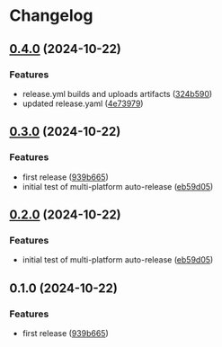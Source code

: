 # Changelog

## [0.4.0](https://github.com/dannyhammer/multi-platform-auto-release/compare/v0.3.0...v0.4.0) (2024-10-22)


### Features

* release.yml builds and uploads artifacts ([324b590](https://github.com/dannyhammer/multi-platform-auto-release/commit/324b59004c5eeec0359659e20c1af57526f8fbff))
* updated release.yaml ([4e73979](https://github.com/dannyhammer/multi-platform-auto-release/commit/4e73979a07c95ab786a20c198b54cbb5b29b8d6e))

## [0.3.0](https://github.com/dannyhammer/multi-platform-auto-release/compare/v0.2.0...v0.3.0) (2024-10-22)


### Features

* first release ([939b665](https://github.com/dannyhammer/multi-platform-auto-release/commit/939b6650df4f1ddd7d59ccd116e0eff9754141aa))
* initial test of multi-platform auto-release ([eb59d05](https://github.com/dannyhammer/multi-platform-auto-release/commit/eb59d05825d405f27959373b8e030cd7b48e2f88))

## [0.2.0](https://github.com/dannyhammer/multi-platform-auto-release/compare/v0.1.0...v0.2.0) (2024-10-22)


### Features

* initial test of multi-platform auto-release ([eb59d05](https://github.com/dannyhammer/multi-platform-auto-release/commit/eb59d05825d405f27959373b8e030cd7b48e2f88))

## 0.1.0 (2024-10-22)


### Features

* first release ([939b665](https://github.com/dannyhammer/multi-platform-auto-release/commit/939b6650df4f1ddd7d59ccd116e0eff9754141aa))
